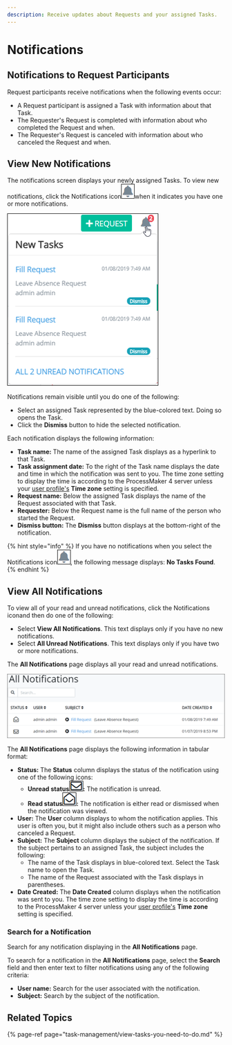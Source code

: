 ```yaml
---
description: Receive updates about Requests and your assigned Tasks.
---
```


# Notifications

## Notifications to Request Participants

Request participants receive notifications when the following events occur:

* A Request participant is assigned a Task with information about that Task.
* The Requester's Request is completed with information about who completed the Request and when.
* The Requester's Request is canceled with information about who canceled the Request and when.

## View New Notifications

The notifications screen displays your newly assigned Tasks. To view new notifications, click the Notifications icon![](../.gitbook/assets/notification-icon-notifications.png)when it indicates you have one or more notifications.

![View notifications by selecting the Notifications icon](../.gitbook/assets/notifications-drop-down.png)

Notifications remain visible until you do one of the following:

* Select an assigned Task represented by the blue-colored text. Doing so opens the Task.
* Click the **Dismiss** button to hide the selected notification.

Each notification displays the following information:

* **Task name:** The name of the assigned Task displays as a hyperlink to that Task.
* **Task assignment date:** To the right of the Task name displays the date and time in which the notification was sent to you. The time zone setting to display the time is according to the ProcessMaker 4 server unless your [user profile's](profile-settings.md#change-your-profile-settings) **Time zone** setting is specified.
* **Request name:** Below the assigned Task displays the name of the Request associated with that Task.
* **Requester:** Below the Request name is the full name of the person who started the Request.
* **Dismiss button:** The **Dismiss** button displays at the bottom-right of the notification.

{% hint style="info" %}
If you have no notifications when you select the Notifications icon![](../.gitbook/assets/notification-icon-notifications.png), the following message displays: **No Tasks Found**.
{% endhint %}

## View All Notifications

To view all of your read and unread notifications, click the Notifications iconand then do one of the following:

* Select **View All Notifications**. This text displays only if you have no new notifications.
* Select **All Unread Notifications**. This text displays only if you have two or more notifications.

The **All Notifications** page displays all your read and unread notifications.

![All Notifications page displays your read and unread notifications](../.gitbook/assets/all-notifications-page.png)

The **All Notifications** page displays the following information in tabular format:

* **Status:** The **Status** column displays the status of the notification using one of the following icons:
  * **Unread status**![](../.gitbook/assets/unread-notification-icon-notifications.png)**:** The notification is unread.
  * **Read status**![](../.gitbook/assets/read-notification-icon-notifications.png)**:** The notification is either read or dismissed when the notification was viewed.
* **User:** The **User** column displays to whom the notification applies. This user is often you, but it might also include others such as a person who canceled a Request.
* **Subject:** The **Subject** column displays the subject of the notification. If the subject pertains to an assigned Task, the subject includes the following:
  * The name of the Task displays in blue-colored text. Select the Task name to open the Task.
  * The name of the Request associated with the Task displays in parentheses.
* **Date Created:** The **Date Created** column displays when the notification was sent to you. The time zone setting to display the time is according to the ProcessMaker 4 server unless your [user profile's](profile-settings.md#change-your-profile-settings) **Time zone** setting is specified.

### Search for a Notification

Search for any notification displaying in the **All Notifications** page.

To search for a notification in the **All Notifications** page, select the **Search** field and then enter text to filter notifications using any of the following criteria:

* **User name:** Search for the user associated with the notification.
* **Subject:** Search by the subject of the notification.

## Related Topics

{% page-ref page="task-management/view-tasks-you-need-to-do.md" %}

